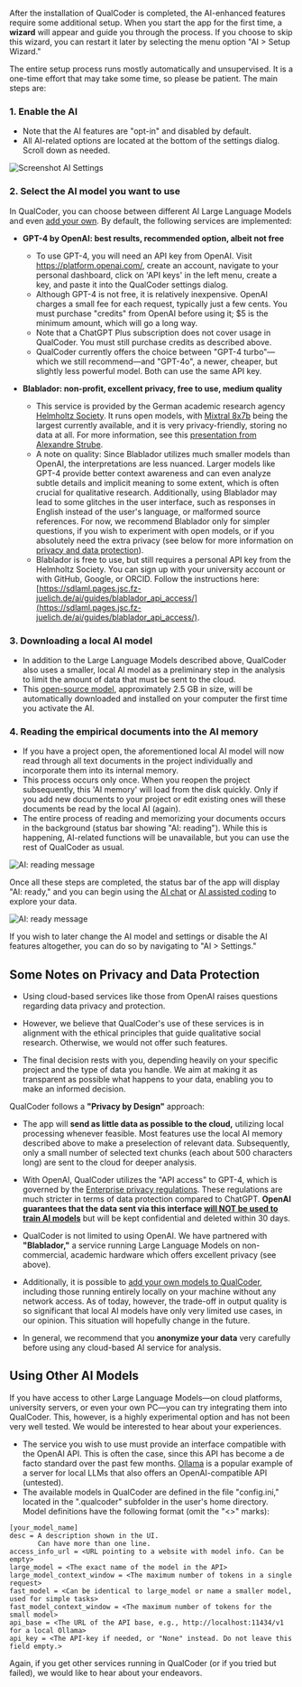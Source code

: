 After the installation of QualCoder is completed, the AI-enhanced features require some additional setup. When you start the app for the first time, a **wizard** will appear and guide you through the process. If you choose to skip this wizard, you can restart it later by selecting the menu option "AI > Setup Wizard."

The entire setup process runs mostly automatically and unsupervised. It is a one-time effort that may take some time, so please be patient. The main steps are: 

### 1. Enable the AI

* Note that the AI features are "opt-in" and disabled by default. 
* All AI-related options are located at the bottom of the settings dialog. Scroll down as needed.

![Screenshot AI Settings](https://github.com/user-attachments/assets/ad3c3467-debd-4632-aada-68e1291ab8f8)

### 2. Select the AI model you want to use

In QualCoder, you can choose between different AI Large Language Models and even [add your own](#using-other-ai-models). By default, the following services are implemented:

* __GPT-4 by OpenAI: best results, recommended option, albeit not free__ 
    * To use GPT-4, you will need an API key from OpenAI. Visit https://platform.openai.com/, create an account, navigate to your personal dashboard, click on 'API keys' in the left menu, create a key, and paste it into the QualCoder settings dialog. 
    * Although GPT-4 is not free, it is relatively inexpensive. OpenAI charges a small fee for each request, typically just a few cents. You must purchase "credits" from OpenAI before using it; $5 is the minimum amount, which will go a long way.
    * Note that a ChatGPT Plus subscription does not cover usage in QualCoder. You must still purchase credits as described above.
    * QualCoder currently offers the choice between "GPT-4 turbo"—which we still recommend—and "GPT-4o", a newer, cheaper, but slightly less powerful model. Both can use the same API key.

* __Blablador: non-profit, excellent privacy, free to use, medium quality__
    * This service is provided by the German academic research agency [Helmholtz Society](https://www.helmholtz.de/en/). It runs open models, with [Mixtral 8x7b](https://arxiv.org/abs/2401.04088) being the largest currently available, and it is very privacy-friendly, storing no data at all. For more information, see this [presentation from Alexandre Strube](https://strube1.pages.jsc.fz-juelich.de/2024-02-talk-lips-blablador/).
    * A note on quality: Since Blablador utilizes much smaller models than OpenAI, the interpretations are less nuanced. Larger models like GPT-4 provide better context awareness and can even analyze subtle details and implicit meaning to some extent, which is often crucial for qualitative research. Additionally, using Blablador may lead to some glitches in the user interface, such as responses in English instead of the user's language, or malformed source references. For now, we recommend Blablador only for simpler questions, if you wish to experiment with open models, or if you absolutely need the extra privacy (see below for more information on [privacy and data protection](#privacy-and-data-protection)). 
    * Blablador is free to use, but still requires a personal API key from the Helmholtz Society. You can sign up with your university account or with GitHub, Google, or ORCID. Follow the instructions here: [https://sdlaml.pages.jsc.fz-juelich.de/ai/guides/blablador_api_access/](https://sdlaml.pages.jsc.fz-juelich.de/ai/guides/blablador_api_access/).

### 3. Downloading a local AI model

* In addition to the Large Language Models described above, QualCoder also uses a smaller, local AI model as a preliminary step in the analysis to limit the amount of data that must be sent to the cloud. 
* This [open-source model](https://huggingface.co/intfloat/multilingual-e5-large), approximately 2.5 GB in size, will be automatically downloaded and installed on your computer the first time you activate the AI.

### 4. Reading the empirical documents into the AI memory

* If you have a project open, the aforementioned local AI model will now read through all text documents in the project individually and incorporate them into its internal memory. 
* This process occurs only once. When you reopen the project subsequently, this 'AI memory' will load from the disk quickly. Only if you add new documents to your project or edit existing ones will these documents be read by the local AI (again).
* The entire process of reading and memorizing your documents occurs in the background (status bar showing "AI: reading"). While this is happening, AI-related functions will be unavailable, but you can use the rest of QualCoder as usual.

![AI: reading message](https://github.com/user-attachments/assets/04f268f9-d05e-431f-b4fd-d4eabf210a0b)

Once all these steps are completed, the status bar of the app will display "AI: ready," and you can begin using the [AI chat](https://github.com/ccbogel/QualCoder/wiki/5.1.-AI-Chat) or [AI assisted coding](https://github.com/ccbogel/QualCoder/wiki/4.2.-AI-Assisted-Coding) to explore your data.

![AI: ready message](https://github.com/user-attachments/assets/31ae8bf0-fb14-492c-acb0-c0254cd38773)

If you wish to later change the AI model and settings or disable the AI features altogether, you can do so by navigating to "AI > Settings."

## Some Notes on Privacy and Data Protection

* Using cloud-based services like those from OpenAI raises questions regarding data privacy and protection. 

* However, we believe that QualCoder's use of these services is in alignment with the ethical principles that guide qualitative social research. Otherwise, we would not offer such features. 

* The final decision rests with you, depending heavily on your specific project and the type of data you handle. We aim at making it as transparent as possible what happens to your data, enabling you to make an informed decision.  

QualCoder follows a **"Privacy by Design"** approach:  

* The app will **send as little data as possible to the cloud,** utilizing local processing whenever feasible. Most features use the local AI memory described above to make a preselection of relevant data. Subsequently, only a small number of selected text chunks (each about 500 characters long) are sent to the cloud for deeper analysis.  

* With OpenAI, QualCoder utilizes the "API access" to GPT-4, which is governed by the [Enterprise privacy regulations](https://openai.com/enterprise-privacy). These regulations are much stricter in terms of data protection compared to ChatGPT. **OpenAI guarantees that the data sent via this interface [will NOT be used to train AI models](https://platform.openai.com/docs/models/how-we-use-your-data#how-we-use-your-data)** but will be kept confidential and deleted within 30 days.

* QualCoder is not limited to using OpenAI. We have partnered with **"Blablador,"** a service running Large Language Models on non-commercial, academic hardware which offers excellent privacy (see above). 

* Additionally, it is possible to [add your own models to QualCoder](#using-other-ai-models), including those running entirely locally on your machine without any network access. As of today, however, the trade-off in output quality is so significant that local AI models have only very limited use cases, in our opinion. This situation will hopefully change in the future.  

* In general, we recommend that you **anonymize your data** very carefully before using any cloud-based AI service for analysis.  

## Using Other AI Models

If you have access to other Large Language Models—on cloud platforms, university servers, or even your own PC—you can try integrating them into QualCoder. This, however, is a highly experimental option and has not been very well tested. We would be interested to hear about your experiences.
* The service you wish to use must provide an interface compatible with the OpenAI API. This is often the case, since this API has become a de facto standard over the past few months. [Ollama](https://ollama.com/blog/openai-compatibility) is a popular example of a server for local LLMs that also offers an OpenAI-compatible API (untested). 
* The available models in QualCoder are defined in the file "config.ini," located in the ".qualcoder" subfolder in the user's home directory. Model definitions have the following format (omit the "<>" marks):
```
[your_model_name]
desc = A description shown in the UI.
       Can have more than one line.
access_info_url = <URL pointing to a website with model info. Can be empty>
large_model = <The exact name of the model in the API>
large_model_context_window = <The maximum number of tokens in a single request>
fast_model = <Can be identical to large_model or name a smaller model, used for simple tasks>
fast_model_context_window = <The maximum number of tokens for the small model>
api_base = <The URL of the API base, e.g., http://localhost:11434/v1 for a local Ollama>
api_key = <The API-key if needed, or "None" instead. Do not leave this field empty.>
```
Again, if you get other services running in QualCoder (or if you tried but failed), we would like to hear about your endeavors.
